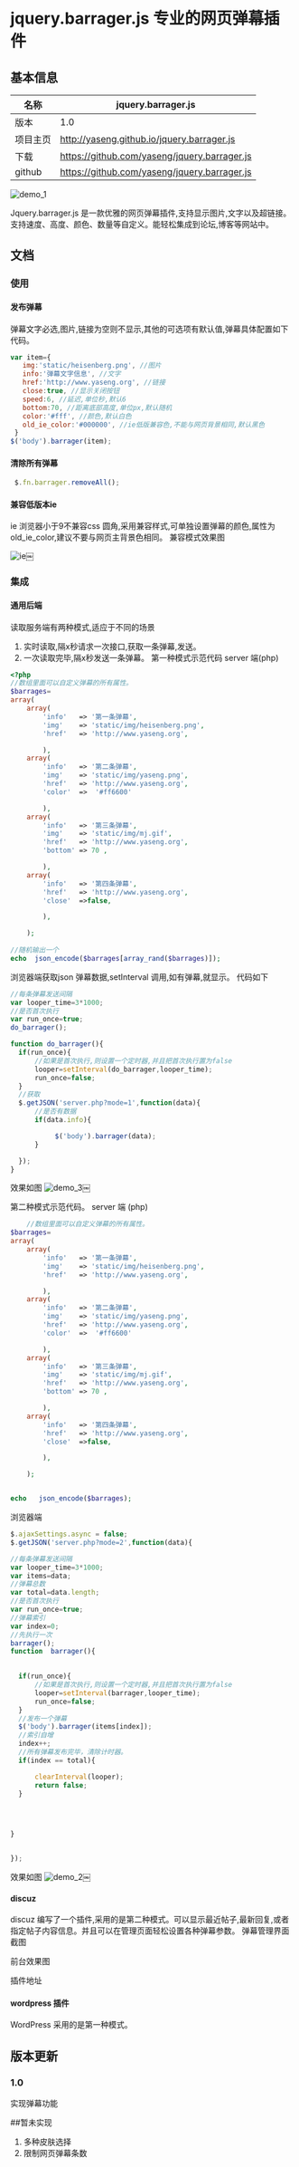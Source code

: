 # jquery.barrager.js 专业的网页弹幕插件
## 基本信息
| 名称 | jquery.barrager.js |
| -----|----|
|版本|1.0|
|项目主页|http://yaseng.github.io/jquery.barrager.js|
|下载|https://github.com/yaseng/jquery.barrager.js|
|github|https://github.com/yaseng/jquery.barrager.js|

![demo_1](https://raw.githubusercontent.com/yaseng/jquery.barrager.js/master/screenshot/demo_1.gif)

 Jquery.barrager.js 是一款优雅的网页弹幕插件,支持显示图片,文字以及超链接。支持速度、高度、颜色、数量等自定义。能轻松集成到论坛,博客等网站中。
 
## 文档
### 使用
#### 发布弹幕
弹幕文字必选,图片,链接为空则不显示,其他的可选项有默认值,弹幕具体配置如下代码。

```JavaScript
var item={
   img:'static/heisenberg.png', //图片 
   info:'弹幕文字信息', //文字 
   href:'http://www.yaseng.org', //链接 
   close:true, //显示关闭按钮 
   speed:6, //延迟,单位秒,默认6 
   bottom:70, //距离底部高度,单位px,默认随机 
   color:'#fff', //颜色,默认白色 
   old_ie_color:'#000000', //ie低版兼容色,不能与网页背景相同,默认黑色 
 }
$('body').barrager(item);
```

#### 清除所有弹幕

```JavaScript
 $.fn.barrager.removeAll();
```
####  兼容低版本ie
ie 浏览器小于9不兼容css 圆角,采用兼容样式,可单独设置弹幕的颜色,属性为old_ie_color,建议不要与网页主背景色相同。
兼容模式效果图

![ie](https://raw.githubusercontent.com/yaseng/jquery.barrager.js/master/screenshot/ie.png)￼


### 集成
#### 通用后端
读取服务端有两种模式,适应于不同的场景
1. 实时读取,隔x秒请求一次接口,获取一条弹幕,发送。
2. 一次读取完毕,隔x秒发送一条弹幕。
第一种模式示范代码
server 端(php)

```php
<?php 
//数组里面可以自定义弹幕的所有属性。
$barrages=
array(
	array(
		'info'   => '第一条弹幕',
		'img'    => 'static/img/heisenberg.png',
		'href'   => 'http://www.yaseng.org',

		),
	array(
		'info'   => '第二条弹幕',
		'img'    => 'static/img/yaseng.png',
		'href'   => 'http://www.yaseng.org',
		'color'  =>  '#ff6600'

		),
	array(
		'info'   => '第三条弹幕',
		'img'    => 'static/img/mj.gif',
		'href'   => 'http://www.yaseng.org',
		'bottom' => 70 ,

		),
	array(
		'info'   => '第四条弹幕',
		'href'   => 'http://www.yaseng.org',
		'close'  =>false,

		),

	);
	
//随机输出一个 
echo  json_encode($barrages[array_rand($barrages)]);
```
浏览器端获取json 弹幕数据,setInterval 调用,如有弹幕,就显示。
代码如下

```JavaScript
//每条弹幕发送间隔
var looper_time=3*1000;
//是否首次执行
var run_once=true;
do_barrager();

function do_barrager(){
  if(run_once){
      //如果是首次执行,则设置一个定时器,并且把首次执行置为false
      looper=setInterval(do_barrager,looper_time);                
      run_once=false;
  }
  //获取
  $.getJSON('server.php?mode=1',function(data){
      //是否有数据
      if(data.info){

           $('body').barrager(data);
      }

  });
}
```
效果如图
![demo_3](https://raw.githubusercontent.com/yaseng/jquery.barrager.js/master/screenshot/demo_3.gif)￼

第二种模式示范代码。
server 端 (php)

```php
	//数组里面可以自定义弹幕的所有属性。
$barrages=
array(
	array(
		'info'   => '第一条弹幕',
		'img'    => 'static/img/heisenberg.png',
		'href'   => 'http://www.yaseng.org',

		),
	array(
		'info'   => '第二条弹幕',
		'img'    => 'static/img/yaseng.png',
		'href'   => 'http://www.yaseng.org',
		'color'  =>  '#ff6600'

		),
	array(
		'info'   => '第三条弹幕',
		'img'    => 'static/img/mj.gif',
		'href'   => 'http://www.yaseng.org',
		'bottom' => 70 ,

		),
	array(
		'info'   => '第四条弹幕',
		'href'   => 'http://www.yaseng.org',
		'close'  =>false,

		),

	);


echo   json_encode($barrages);
```

浏览器端

```JavaScript
$.ajaxSettings.async = false;
$.getJSON('server.php?mode=2',function(data){

//每条弹幕发送间隔
var looper_time=3*1000;
var items=data;
//弹幕总数
var total=data.length;
//是否首次执行
var run_once=true;
//弹幕索引
var index=0;
//先执行一次
barrager();
function  barrager(){

 
  if(run_once){
      //如果是首次执行,则设置一个定时器,并且把首次执行置为false
      looper=setInterval(barrager,looper_time);                
      run_once=false;
  }
  //发布一个弹幕
  $('body').barrager(items[index]);
  //索引自增
  index++;
  //所有弹幕发布完毕，清除计时器。
  if(index == total){

      clearInterval(looper);
      return false;
  }

  


}


});
```
效果如图
![demo_2](https://raw.githubusercontent.com/yaseng/jquery.barrager.js/master/screenshot/demo_2.gif)￼



#### discuz
discuz 编写了一个插件,采用的是第二种模式。可以显示最近帖子,最新回复,或者指定帖子内容信息。并且可以在管理页面轻松设置各种弹幕参数。
弹幕管理界面截图


前台效果图

插件地址
#### wordpress 插件
WordPress 采用的是第一种模式。


## 版本更新
### 1.0
实现弹幕功能

##暂未实现
1. 多种皮肤选择
2. 限制网页弹幕条数

